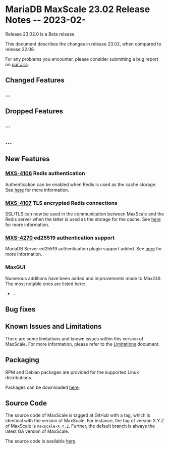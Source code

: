 # MariaDB MaxScale 23.02 Release Notes -- 2023-02-

Release 23.02.0 is a Beta release.

This document describes the changes in release 23.02, when compared to
release 22.08.

For any problems you encounter, please consider submitting a bug
report on [our Jira](https://jira.mariadb.org/projects/MXS).

## Changed Features

### ...

## Dropped Features

### ...

## ...

## New Features

### [MXS-4106](https://jira.mariadb.org/browse/MXS-4106) Redis authentication

Authentication can be enabled when Redis is used as the cache storage. See
[here](../Filters/Cache.md#storage_redis) for more information.

### [MXS-4107](https://jira.mariadb.org/browse/MXS-4107) TLS encrypted Redis connections

SSL/TLS can now be used in the communication between MaxScale and
the Redis server when the latter is used as the storage for the
cache. See
[here](../Filters/Cache.md#storage_redis) for more information.

### [MXS-4270](https://jira.mariadb.org/browse/MXS-4270) ed25519 authentication support

MariaDB Server ed25519 authentication plugin support added. See
[here](../Authenticators/Ed25519-Authenticator.md) for more information.

### MaxGUI

Numerous additions have been added and improvements made to MaxGUI.
The most notable ones are listed here:

* ...

## Bug fixes

## Known Issues and Limitations

There are some limitations and known issues within this version of MaxScale.
For more information, please refer to the [Limitations](../About/Limitations.md) document.

## Packaging

RPM and Debian packages are provided for the supported Linux distributions.

Packages can be downloaded [here](https://mariadb.com/downloads/#mariadb_platform-mariadb_maxscale).

## Source Code

The source code of MaxScale is tagged at GitHub with a tag, which is identical
with the version of MaxScale. For instance, the tag of version X.Y.Z of MaxScale
is `maxscale-X.Y.Z`. Further, the default branch is always the latest GA version
of MaxScale.

The source code is available [here](https://github.com/mariadb-corporation/MaxScale).
